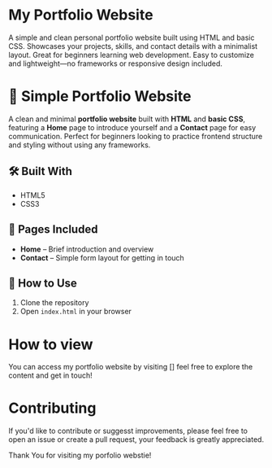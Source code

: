 # My Portfolio Website
A simple and clean personal portfolio website built using HTML and basic CSS. Showcases your projects, skills, and contact details with a minimalist layout. Great for beginners learning web development. Easy to customize and lightweight—no frameworks or responsive design included.

# 🌟 Simple Portfolio Website

A clean and minimal **portfolio website** built with **HTML** and **basic CSS**, featuring a **Home** page to introduce yourself and a **Contact** page for easy communication. Perfect for beginners looking to practice frontend structure and styling without using any frameworks.

## 🛠️ Built With

* HTML5
* CSS3 

## 📁 Pages Included

* **Home** – Brief introduction and overview
* **Contact** – Simple form layout for getting in touch

## 🚀 How to Use

1. Clone the repository
2. Open `index.html` in your browser

# How to view

You can access my portfolio website by visiting [] feel free to explore the content and get in touch!

# Contributing

If you'd like to contribute or suggesst improvements, please feel free to open an issue or create a pull request, your feedback is greatly appreciated.

Thank You for visiting my porfolio webstie!
